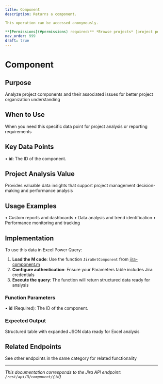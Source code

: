```yaml
---
title: Component
description: Returns a component.

This operation can be accessed anonymously.

**[Permissions](#permissions) required:** *Browse projects* [project permission](ht...
nav_order: 999
draft: true
---
```


# Component

## Purpose
Analyze project components and their associated issues for better project organization understanding

## When to Use
When you need this specific data point for project analysis or reporting requirements

## Key Data Points
• **id**: The ID of the component.

## Project Analysis Value
Provides valuable data insights that support project management decision-making and performance analysis

## Usage Examples
• Custom reports and dashboards
• Data analysis and trend identification
• Performance monitoring and tracking

## Implementation
To use this data in Excel Power Query:

1. **Load the M code**: Use the function `JiraGetComponent` from [jira-component.m](../assets/jira-component.m)
2. **Configure authentication**: Ensure your Parameters table includes Jira credentials
3. **Execute the query**: The function will return structured data ready for analysis

### Function Parameters
• **id** (Required): The ID of the component.

### Expected Output
Structured table with expanded JSON data ready for Excel analysis

## Related Endpoints
See other endpoints in the same category for related functionality

---
*This documentation corresponds to the Jira API endpoint: `/rest/api/3/component/{id}`*
